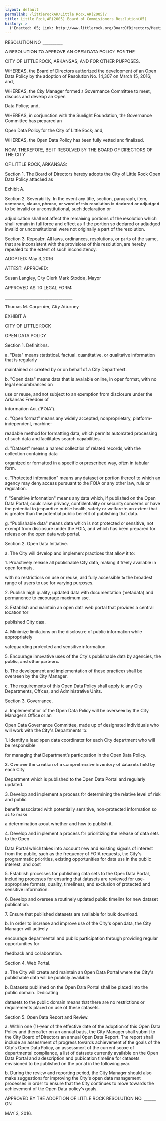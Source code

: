 ```yaml
---
layout: default
permalink: /littlerockAR/Little Rock,AR(2005)/
title: Little Rock,AR(2005) Board of Commisioners Resolution(05)
history: >
  ('Enacted: 05; Link: http://www.littlerock.org/BoardOfDirectors/MeetingAgendas/Agendas/AGENDA%20-%20WEB%20-%205-3-2016/R%20-%20Open%20Data%20Policy.pdf; Means: Board of Commisioners Resolution',)
---
```


<p/> <p>RESOLUTION NO. __________</p> <p>A RESOLUTION TO APPROVE AN OPEN DATA POLICY FOR THE</p> <p>CITY OF LITTLE ROCK, ARKANSAS; AND FOR OTHER PURPOSES.</p> <p>WHEREAS, the Board of Directors authorized the development of an Open Data Policy by the adoption of Resolution No. 14,307 on March 15, 2016; and,</p> <p>WHEREAS, the City Manager formed a Governance Committee to meet, discuss and develop an Open</p> <p>Data Policy; and,</p> <p>WHEREAS, in conjunction with the Sunlight Foundation, the Governance Committee has prepared an</p> <p>Open Data Policy for the City of Little Rock; and,</p> <p>WHEREAS, the Open Data Policy has been fully vetted and finalized.</p> <p>NOW, THEREFORE, BE IT RESOLVED BY THE BOARD OF DIRECTORS OF THE CITY</p> <p>OF LITTLE ROCK, ARKANSAS:</p> <p>Section 1. The Board of Directors hereby adopts the City of Little Rock Open Data Policy attached as</p> <p>Exhibit A.</p> <p>Section 2. Severability. In the event any title, section, paragraph, item, sentence, clause, phrase, or word of this resolution is declared or adjudged to be invalid or unconstitutional, such declaration or</p> <p>adjudication shall not affect the remaining portions of the resolution which shall remain in full force and effect as if the portion so declared or adjudged invalid or unconstitutional were not originally a part of the resolution.</p> <p>Section 3. Repealer. All laws, ordinances, resolutions, or parts of the same, that are inconsistent with the provisions of this resolution, are hereby repealed to the extent of such inconsistency.</p> <p>ADOPTED: May 3, 2016</p> <p>ATTEST: APPROVED:</p> <p>Susan Langley, City Clerk Mark Stodola, Mayor</p> <p>APPROVED AS TO LEGAL FORM:</p> <p> __________________________________</p> <p>Thomas M. Carpenter, City Attorney</p> <p/> <p>EXHIBIT A</p> <p/> <p>CITY OF LITTLE ROCK</p> <p>OPEN DATA POLICY</p> <p>Section 1. Definitions.</p> <p>a. "Data" means statistical, factual, quantitative, or qualitative information that is regularly</p> <p>maintained or created by or on behalf of a City Department.</p> <p>b. "Open data" means data that is available online, in open format, with no legal encumbrances on</p> <p>use or reuse, and not subject to an exemption from disclosure under the Arkansas Freedom of</p> <p>Information Act (“FOIA”).</p> <p>c. "Open format" means any widely accepted, nonproprietary, platform-independent, machine-</p> <p>readable method for formatting data, which permits automated processing of such data and facilitates search capabilities.</p> <p>d. "Dataset" means a named collection of related records, with the collection containing data</p> <p>organized or formatted in a specific or prescribed way, often in tabular form.</p> <p>e. "Protected information" means any dataset or portion thereof to which an agency may deny access pursuant to the FOIA or any other law, rule or regulation.</p> <p>f. "Sensitive information" means any data which, if published on the Open Data Portal, could raise privacy, confidentiality or security concerns or have the potential to jeopardize public health, safety or welfare to an extent that is greater than the potential public benefit of publishing that data.</p> <p>g. “Publishable data" means data which is not protected or sensitive, not exempt from disclosure under the FOIA, and which has been prepared for release on the open data web portal.</p> <p>Section 2. Open Data Initiative.</p> <p>a. The City will develop and implement practices that allow it to:</p> <p>1. Proactively release all publishable City data, making it freely available in open formats,</p> <p>with no restrictions on use or reuse, and fully accessible to the broadest range of users to use for varying purposes.</p> <p>2. Publish high quality, updated data with documentation (metadata) and permanence to encourage maximum use.</p> <p>3. Establish and maintain an open data web portal that provides a central location for</p> <p>published City data.</p> <p>4. Minimize limitations on the disclosure of public information while appropriately </p> <p>safeguarding protected and sensitive information.</p> <p>5. Encourage innovative uses of the City's publishable data by agencies, the public, and other partners.</p> <p>b. The development and implementation of these practices shall be overseen by the City Manager.</p> <p>c. The requirements of this Open Data Policy shall apply to any City Departments, Offices, and Administrative Units.</p> <p>Section 3. Governance.</p> <p> a. Implementation of the Open Data Policy will be overseen by the City Manager’s Office or an</p> <p>Open Data Governance Committee, made up of designated individuals who will work with the City's Departments to:</p> <p>1. Identify a lead open data coordinator for each City department who will be responsible</p> <p>for managing that Department’s participation in the Open Data Policy.</p> <p>2. Oversee the creation of a comprehensive inventory of datasets held by each City</p> <p>Department which is published to the Open Data Portal and regularly updated.</p> <p>3. Develop and implement a process for determining the relative level of risk and public</p> <p>benefit associated with potentially sensitive, non-protected information so as to make</p> <p>a determination about whether and how to publish it.</p> <p>4. Develop and implement a process for prioritizing the release of data sets to the Open</p> <p>Data Portal which takes into account new and existing signals of interest from the public, such as the frequency of FOIA requests, the City's programmatic priorities, existing opportunities for data use in the public interest, and cost.</p> <p>5. Establish processes for publishing data sets to the Open Data Portal, including processes for ensuring that datasets are reviewed for use-appropriate formats, quality, timeliness, and exclusion of protected and sensitive information.</p> <p>6. Develop and oversee a routinely updated public timeline for new dataset publication.</p> <p>7. Ensure that published datasets are available for bulk download.</p> <p>b. In order to increase and improve use of the City's open data, the City Manager will actively</p> <p>encourage departmental and public participation through providing regular opportunities for</p> <p>feedback and collaboration.</p> <p>Section 4. Web Portal.</p> <p>a. The City will create and maintain an Open Data Portal where the City's publishable data will be publicly available.</p> <p>b. Datasets published on the Open Data Portal shall be placed into the public domain. Dedicating</p> <p>datasets to the public domain means that there are no restrictions or requirements placed on use of these datasets.</p> <p>Section 5. Open Data Report and Review.</p> <p>a. Within one (1)-year of the effective date of the adoption of this Open Data Policy and thereafter on an annual basis, the City Manager shall submit to the City Board of Directors an annual Open Data Report. The report shall include an assessment of progress towards achievement of the goals of the City's Open Data Policy, an assessment of the current scope of departmental compliance, a list of datasets currently available on the Open Data Portal and a description and publication timeline for datasets envisioned to be published on the portal in the following year.</p> <p>b. During the review and reporting period, the City Manager should also make suggestions for improving the City's open data management processes in order to ensure that the City continues to move towards the achievement of the Open Data policy's goals.</p> <p>APPROVED BY THE ADOPTION OF LITTLE ROCK RESOLUTION NO. ______ ON</p> <p>MAY 3, 2016.</p> <p/>